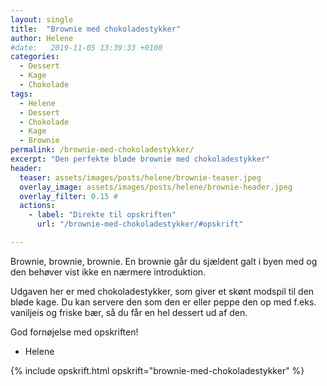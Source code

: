 ```yaml
---
layout: single
title:  "Brownie med chokoladestykker"
author: Helene
#date:   2019-11-05 13:39:33 +0100
categories:  
  - Dessert
  - Kage
  - Chokolade 
tags: 
  - Helene
  - Dessert
  - Chokolade
  - Kage
  - Brownie
permalink: /brownie-med-chokoladestykker/
excerpt: "Den perfekte bløde brownie med chokoladestykker"
header:
  teaser: assets/images/posts/helene/brownie-teaser.jpeg
  overlay_image: assets/images/posts/helene/brownie-header.jpeg
  overlay_filter: 0.15 # 
  actions:
    - label: "Direkte til opskriften"
      url: "/brownie-med-chokoladestykker/#opskrift"

---
```


Brownie, brownie, brownie. 
En brownie går du sjældent galt i byen med og den behøver vist ikke en nærmere introduktion.

Udgaven her er med chokoladestykker, som giver et skønt modspil til den bløde kage. Du kan servere den som den er eller peppe den op med f.eks. vaniljeis og friske bær, så du får en hel dessert ud af den.

God fornøjelse med opskriften!
- Helene

{% include opskrift.html opskrift="brownie-med-chokoladestykker" %}